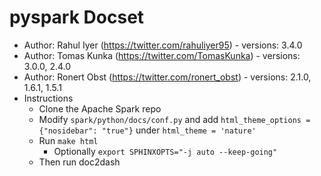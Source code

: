 pyspark Docset
==============

* Author: Rahul Iyer (https://twitter.com/rahuliyer95) - versions: 3.4.0
* Author: Tomas Kunka (https://twitter.com/TomasKunka) - versions: 3.0.0, 2.4.0
* Author: Ronert Obst (https://twitter.com/ronert_obst) - versions: 2.1.0, 1.6.1, 1.5.1
* Instructions
  * Clone the Apache Spark repo
  * Modify `spark/python/docs/conf.py` and add `html_theme_options = {"nosidebar": "true"}` under `html_theme = 'nature'`
  * Run `make html`
    * Optionally `export SPHINXOPTS="-j auto --keep-going"`
  * Then run doc2dash
